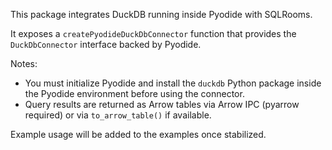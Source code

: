 This package integrates DuckDB running inside Pyodide with SQLRooms.

It exposes a `createPyodideDuckDbConnector` function that provides the `DuckDbConnector` interface backed by Pyodide.

Notes:
- You must initialize Pyodide and install the `duckdb` Python package inside the Pyodide environment before using the connector.
- Query results are returned as Arrow tables via Arrow IPC (pyarrow required) or via `to_arrow_table()` if available.

Example usage will be added to the examples once stabilized.

